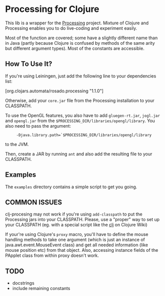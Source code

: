 # Processing for Clojure #

This lib is a wrapper for the [Processing][] project. Mixture of Clojure and Processing enables you to do live-coding and experiment easily.

Most of the function are covered; some have a slightly different name
than in Java (partly because Clojure is confused by methods of the
same arity but different argument types). Most of the constants are
accessible.

## How To Use It? ##

If you're using Leiningen, just add the following line to your
dependencies list:

   [org.clojars.automata/rosado.processing "1.1.0"]

Otherwise, add your `core.jar` file from the Processing installation to your
CLASSPATH.

To use the OpenGL features, you also have to add `gluegen-rt.jar`,
`jogl.jar` and `opengl.jar` from the
`$PROCESSING_DIR/libraries/opengl/library`. You also need to pass the
argument:

         -Djava.library.path=`$PROCESSING_DIR/libraries/opengl/library

to the JVM.

Then, create a JAR by running `ant` and also add the resulting file to
your CLASSPATH.

## Examples ##

The `examples` directory contains a simple script to get you going.

## COMMON ISSUES ##

clj-procesing may not work if you're using `add-classpath` to put the
Processing jars into your CLASSPATH. Please, use a "proper" way to set
up your CLASSPATH (eg. with a special script like the [clj][cljscript]
on Clojure Wiki)

If your're using Clojure's `proxy` macro, you'll have to define the
mouse handling methods to take one argument (which is just an instance
of java.awt.event.MouseEvent class) and get all needed information
(like mouse position etc) from that object. Also, accessing instance
fields of the PApplet class from within proxy doesn't work.

## TODO ##

* docstrings
* include remaining constants

[processing]:http://processing.org/
[cljscript]:http://en.wikibooks.org/wiki/Clojure_Programming/Getting_Started#Create_clj_Script

